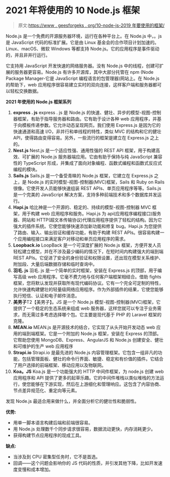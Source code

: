 # 2021 年将使用的 10 Node.js 框架

> 原文:[https://www . geesforgeks . org/10-node-js-2019 年要使用的框架/](https://www.geeksforgeeks.org/10-node-js-framework-to-be-used-in-2019/)

Node.js 是一个免费的开源服务器环境，运行在各种平台上。在 Node.js 中，。js 是 JavaScript 代码的标准扩展。它是由 Linux 基金会的合作项目计划加速的。Linux、macOS、微软 Windows 等都支持 Node.js。它的应用程序是事件驱动的，并且非并行运行。

它支持用 JavaScript 开发快速的网络服务器。没有 Node.js 中的线程，创建可扩展的服务器更容易。Node.js 有许多开源库，其中大部分托管在 npm (Node Package Manager-它是 JavaScript 编程语言的包管理器)网站上。在 Node.js 的帮助下，web 应用程序很容易建立实时的双向连接，这样客户端和服务器都可以轻松交换数据。

**2021 年使用的 Node.js 框架系列**

1.  **express . js**
    express . js 是 Node.js 的快速、健壮、异步的模型-视图-控制器框架，有助于指导服务器和路由。它有助于设计各种 web 应用程序，并基于向模板传递参数。它允许动态呈现网页。我们使用 Express.js 是因为它的快速通道和高速 I/O，非并行和单线程的特性，类似 MVC 的结构和它的健壮 API，使得路由变得容易。另外，一些流行的框架是建立在 Express.js 之上的。
2.  **Nest.js**
    Nest.js 是一个适应性强、通用性强的 REST API 框架，用于构建高效、可扩展的 Node.js 服务器端应用。它由有助于保持与纯 JavaScript 兼容性的 TypeScript 形成，并集成了面向对象编程、函数式编程和函数式反应式编程的模块。
3.  **Sails.js**
    Sails.js 是一个备受青睐的 Node.js 框架，它建立在 Express.js 之上，是 Node.js 的实时模型-视图-控制器(MVC)框架，Sails 和 Ruby on Rails 很像。它使开发人员能够快速组装 REST APIs、单页应用程序等等。Sails.js 是一个完美的 JavaScript 解决方案，支持多种前端技术和多个数据库并发运行。
4.  **Hapi.js**
    哈比神是一个开源的、稳定的、持续的模型-视图-控制器 MVC 框架，用于构建 web 应用程序和服务。Hapi.js 为 api(应用程序编程接口)服务器、网站和 HTTP(超文本传输协议)代理应用程序提供了轻松的结构。因为它强大的插件系统。它使您能够快速添加新功能和修复 bug。Hapi.js 为您提供了路由、输入、输出验证和缓存功能，有助于构建 REST APIs。很容易构建一个应用编程接口来满足客户对移动和单页应用程序的需求。
5.  **Loopback.io**
    LoopBack 是一个可深度扩展的 Node.js 框架，方便开发人员轻松建立模型，并在不涉及最少编码的情况下，在短时间内构建强大的端到端 REST APIs。它促进了安全的身份验证和权限设置，还出现在模型关系维护、附加段、大量后端数据存储和临时查询中。
6.  **羽毛. js**
    羽毛. js 是一个简单的实时框架，安装在 Express.js 的顶部，用于编写高级 web 应用程序。它毫不费力地与任何客户端框架相结合。借助 fights 框架，您将默认发现并获取所有现代编码协议。它有一个完全可定制的特性，允许快速构建健壮的轻量级网络应用程序。作为外部插件的结果，它使您能够执行短信、认证和电子邮件消息。
7.  **美男子**T2【美男子】。JS 是一个 Node.js 模型-视图-控制器(MVC)框架，它提供了一个稳定的生态系统来组成 web 服务器，这样您就可以专注于业务需求，而无需过多考虑选择哪个包。它主要是现代基于 PHP 的 Laravel 框架的克隆。
8.  **MEAN.io**
    MEAN.js 是开源技术的结合，它实现了从头开始开发动态 web 应用的端到端框架。它是一个附加的 Node.js 框架，安装在 Express 的顶部。它帮助您使用 MongoDB、Express、AngularJS 和 Node.js 创建安全、健壮和可维护的生产 web 应用程序
9.  **Strapi.io**
    Strapi.io 是最先进的 Node.js 内容管理框架。它包含一组非凡的功能，包括管理面板、健壮的命令行界面、敏捷、稳定和有价值的插件。它结合了用户选择的前端框架、移动应用以及物联网。
10.  **Koa。JS**
    Koa.js 是一个功能强大的 HTTP 中间件框架，为 node.js 创建 web 应用程序和 API 提供了更多的起草乐趣。它的中间件堆栈以类似堆栈的方法运行，使您能够在下游实现，然后在上游细化和管理响应。这包含了内容协商、节点差异规范化、重定向等元素。

发现 Node.js 最适合用来做什么，并全面分析它的健壮性和脆弱性。

**优势:**

*   用单一脚本语言构建后端和前端很容易。
*   用 Node.js 处理数千个同步请求很容易，数据流动更快，内存消耗更少。
*   获得构建节点应用程序的现成工具。

**缺点:**

*   当涉及到 CPU 密集型任务时，它不是首选。
*   回调——这个问题会影响你的 JS 代码的性质，并引发其他下降，比如开发速度变慢和成本增加。